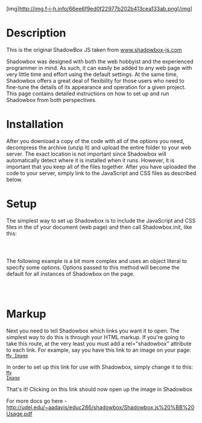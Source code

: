 [img]http://img.f-i-h.info/66ee6f9ed0f22977b202b413cea133ab.png[/img]
# Description
This is the original ShadowBox JS taken from www.shadowbox-js.com


Shadowbox was designed with both the web hobbyist and the experienced programmer in mind. As such, it can easily
be added to any web page with very little time and effort using the default settings. At the same time, Shadowbox offers
a great deal of flexibility for those users who need to fine-tune the details of its appearance and operation for a given
project.
This page contains detailed instructions on how to set up and run Shadowbox from both perspectives.


# Installation
After you download a copy of the code with all of the options you need, decompress the archive (unzip it) and upload
the entire folder to your web server. The exact location is not important since Shadowbox will automatically detect
where it is installed when it runs. However, it is important that you keep all of the files together. After you have uploaded
the code to your server, simply link to the JavaScript and CSS files as described below.

# Setup
The simplest way to set up Shadowbox is to include the JavaScript and CSS files in the <head> of your document (web
page) and then call Shadowbox.init, like this:
<code>
    <link rel="stylesheet" type="text/css" href="shadowbox.css">
    <script type="text/javascript" src="shadowbox.js"></script>
    <script type="text/javascript">
    Shadowbox.init();
    </script>
</code>

The following example is a bit more complex and uses an object literal to specify some options. Options passed to this
method will become the default for all instances of Shadowbox on the page.
<code>
    <link rel="stylesheet" type="text/css" href="shadowbox.css">
    <script type="text/javascript" src="shadowbox.js"></script>
    <script type="text/javascript">
    Shadowbox.init({
     handleOversize: "drag",
     modal: true
    });
    </script>
</code>

# Markup
Next you need to tell Shadowbox which links you want it to open. The simplest way to do this is through your HTML
markup. If you're going to take this route, at the very least you must add a rel="shadowbox" attribute to each link. For
example, say you have this link to an image on your page:
<code><a href="myimage.jpg">My Image</a></code>

In order to set up this link for use with Shadowbox, simply change it to this:
<code><a href="myimage.jpg" rel="shadowbox">My Image</a></code>


That's it! Clicking on this link should now open up the image in Shadowbox

For more docs go here - http://udel.edu/~aadavis/educ286/shadowbox/Shadowbox.js%20%BB%20Usage.pdf